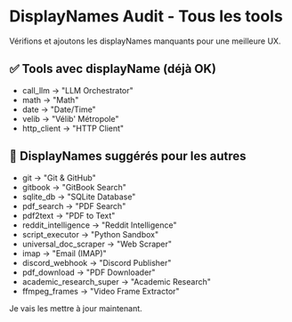 # DisplayNames Audit - Tous les tools

Vérifions et ajoutons les displayNames manquants pour une meilleure UX.

## ✅ Tools avec displayName (déjà OK)
- call_llm → "LLM Orchestrator"
- math → "Math"
- date → "Date/Time"
- velib → "Vélib' Métropole"
- http_client → "HTTP Client"

## 📝 DisplayNames suggérés pour les autres

- git → "Git & GitHub"
- gitbook → "GitBook Search"
- sqlite_db → "SQLite Database"
- pdf_search → "PDF Search"
- pdf2text → "PDF to Text"
- reddit_intelligence → "Reddit Intelligence"
- script_executor → "Python Sandbox"
- universal_doc_scraper → "Web Scraper"
- imap → "Email (IMAP)"
- discord_webhook → "Discord Publisher"
- pdf_download → "PDF Downloader"
- academic_research_super → "Academic Research"
- ffmpeg_frames → "Video Frame Extractor"

Je vais les mettre à jour maintenant.
